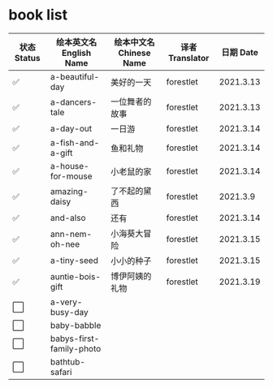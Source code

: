 # book list

| 状态 Status | 绘本英文名 English Name  | 绘本中文名 Chinese Name | 译者 Translator | 日期 Date |
| ----------- | ------------------------ | ----------------------- | --------------- | --------- |
| ✅          | a-beautiful-day          | 美好的一天              | forestlet       | 2021.3.13 |
| ✅          | a-dancers-tale           | 一位舞者的故事          | forestlet       | 2021.3.13 |
| ✅          | a-day-out                | 一日游                  | forestlet       | 2021.3.14 |
| ✅          | a-fish-and-a-gift        | 鱼和礼物                | forestlet       | 2021.3.14 |
| ✅          | a-house-for-mouse        | 小老鼠的家              | forestlet       | 2021.3.14 |
| ✅          | amazing-daisy            | 了不起的黛西            | forestlet       | 2021.3.9  |
| ✅          | and-also                 | 还有                    | forestlet       | 2021.3.14 |
| ✅          | ann-nem-oh-nee           | 小海葵大冒险            | forestlet       | 2021.3.15 |
| ✅          | a-tiny-seed              | 小小的种子              | forestlet       | 2021.3.15 |
| ✅          | auntie-bois-gift         | 博伊阿姨的礼物          | forestlet       | 2021.3.19 |
| ⬜          | a-very-busy-day          |                         |                 |           |
| ⬜          | baby-babble              |                         |                 |           |
| ⬜          | babys-first-family-photo |                         |                 |           |
| ⬜          | bathtub-safari           |                         |                 |           |
